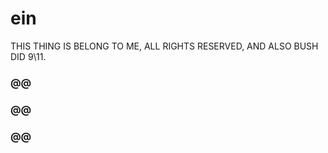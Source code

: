 # ein
THIS THING IS BELONG TO ME, ALL RIGHTS RESERVED, AND ALSO BUSH DID 9\11.


### @@ ##
### @@ ##
### @@ ##

